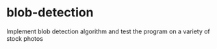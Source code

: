 # blob-detection

Implement blob detection algorithm and test the program on a variety of stock photos
